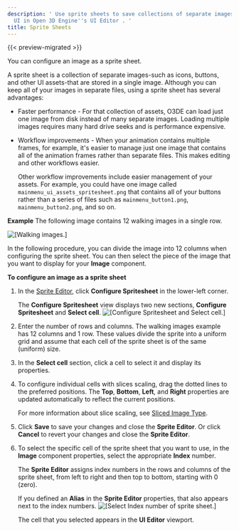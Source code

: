 ```yaml
---
description: ' Use sprite sheets to save collections of separate images for your game
  UI in Open 3D Engine''s UI Editor . '
title: Sprite Sheets
---
```


{{< preview-migrated >}}

You can configure an image as a sprite sheet.

A sprite sheet is a collection of separate images-such as icons, buttons, and other UI assets-that are stored in a single image. Although you can keep all of your images in separate files, using a sprite sheet has several advantages:
+ Faster performance - For that collection of assets, O3DE can load just one image from disk instead of many separate images. Loading multiple images requires many hard drive seeks and is performance expensive.
+ Workflow improvements - When your animation contains multiple frames, for example, it's easier to manage just one image that contains all of the animation frames rather than separate files. This makes editing and other workflows easier.

  Other workflow improvements include easier management of your assets. For example, you could have one image called `mainmenu_ui_assets_spritesheet.png` that contains all of your buttons rather than a series of files such as `mainmenu_button1.png`, `mainmenu_button2.png`, and so on.

**Example**
The following image contains 12 walking images in a single row.

![\[Walking images.\]](/images/user-guide/game_ui_editor/ui-editor-component-sprite-sheets-walking.png)

In the following procedure, you can divide the image into 12 columns when configuring the sprite sheet. You can then select the piece of the image that you want to display for your **Image** component.

**To configure an image as a sprite sheet**

1. In the [Sprite Editor](/docs/user-guide/interactivity/user-interface/editor/sprite-editor.md), click **Configure Spritesheet** in the lower\-left corner.

   The **Configure Spritesheet** view displays two new sections, **Configure Spritesheet** and **Select cell**.
![\[Configure Spritesheet and Select cell.\]](/images/user-guide/game_ui_editor/ui-editor-component-sprite-sheets-1.png)

1. Enter the number of rows and columns. The walking images example has 12 columns and 1 row. These values divide the sprite into a uniform grid and assume that each cell of the sprite sheet is of the same \(uniform\) size.

1. In the **Select cell** section, click a cell to select it and display its properties.

1. To configure individual cells with slices scaling, drag the dotted lines to the preferred positions. The **Top**, **Bottom**, **Left**, and **Right** properties are updated automatically to reflect the current positions.

   For more information about slice scaling, see [Sliced Image Type](/docs/user-guide/interactivity/user-interface/editor/component-9-sliced.md).

1. Click **Save** to save your changes and close the **Sprite Editor**. Or click **Cancel** to revert your changes and close the **Sprite Editor**.

1. To select the specific cell of the sprite sheet that you want to use, in the **Image** component properties, select the appropriate **Index** number.

   The **Sprite Editor** assigns index numbers in the rows and columns of the sprite sheet, from left to right and then top to bottom, starting with 0 \(zero\).

   If you defined an **Alias** in the **Sprite Editor** properties, that also appears next to the index numbers.
![\[Select Index number of sprite sheet.\]](/images/user-guide/game_ui_editor/ui-editor-component-sprite-sheets-2.png)

   The cell that you selected appears in the **UI Editor** viewport.
